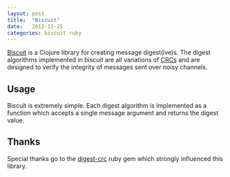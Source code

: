 ```yaml
---
layout: post
title:  "Biscuit"
date:   2012-11-25
categories: biscuit ruby
---
```


[Biscuit](https://github.com/henrygarner/biscuit) is a Clojure library for creating message digest(ive)s. The digest algorithms implemented in biscuit are all variations of [CRCs](http://en.wikipedia.org/wiki/Cyclic_redundancy_check) and are designed to verify the integrity of messages sent over noisy channels.

## Usage ##

Biscuit is extremely simple. Each digest algorithm is implemented as a function which accepts a single message argument and returns the digest value.

<script src="http://gist.github.com/4144851.js"></script>

## Thanks ##

Special thanks go to the [digest-crc](https://github.com/postmodern/digest-crc) ruby gem which strongly influenced this library.
